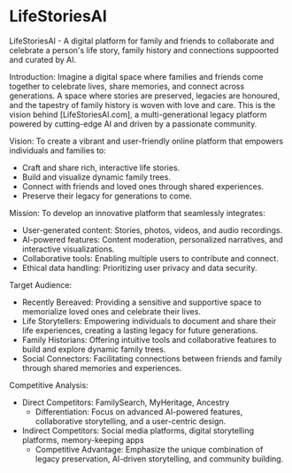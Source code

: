 # LifeStoriesAI

LifeStoriesAI - A digital platform for family and friends to collaborate and celebrate a person's life story, family history and connections suppoorted and curated by AI.

Introduction:
Imagine a digital space where families and friends come together to celebrate lives, share memories, and connect across generations. A space where stories are preserved, legacies are honoured, and the tapestry of family history is woven with love and care. This is the vision behind [LifeStoriesAI.com], a multi-generational legacy platform powered by cutting-edge AI and driven by a passionate community.

Vision:
To create a vibrant and user-friendly online platform that empowers individuals and families to:
 * Craft and share rich, interactive life stories.
 * Build and visualize dynamic family trees.
 * Connect with friends and loved ones through shared experiences.
 * Preserve their legacy for generations to come.

Mission:
To develop an innovative platform that seamlessly integrates:
 * User-generated content: Stories, photos, videos, and audio recordings.
 * AI-powered features: Content moderation, personalized narratives, and interactive visualizations.
 * Collaborative tools: Enabling multiple users to contribute and connect.
 * Ethical data handling: Prioritizing user privacy and data security.

Target Audience:
 * Recently Bereaved: Providing a sensitive and supportive space to memorialize loved ones and celebrate their lives.
 * Life Storytellers: Empowering individuals to document and share their life experiences, creating a lasting legacy for future generations.
 * Family Historians: Offering intuitive tools and collaborative features to build and explore dynamic family trees.
 * Social Connectors: Facilitating connections between friends and family through shared memories and experiences.

Competitive Analysis:
 * Direct Competitors: FamilySearch, MyHeritage, Ancestry
   * Differentiation: Focus on advanced AI-powered features, collaborative storytelling, and a user-centric design.
 * Indirect Competitors: Social media platforms, digital storytelling platforms, memory-keeping apps
   * Competitive Advantage: Emphasize the unique combination of legacy preservation, AI-driven storytelling, and community building.

